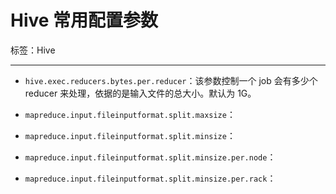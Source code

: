 # Hive 常用配置参数

标签：Hive

---

- `hive.exec.reducers.bytes.per.reducer`：该参数控制一个 job 会有多少个 reducer 来处理，依据的是输入文件的总大小。默认为 1G。

- `mapreduce.input.fileinputformat.split.maxsize`：

- `mapreduce.input.fileinputformat.split.minsize`：

- `mapreduce.input.fileinputformat.split.minsize.per.node`：

- `mapreduce.input.fileinputformat.split.minsize.per.rack`：
